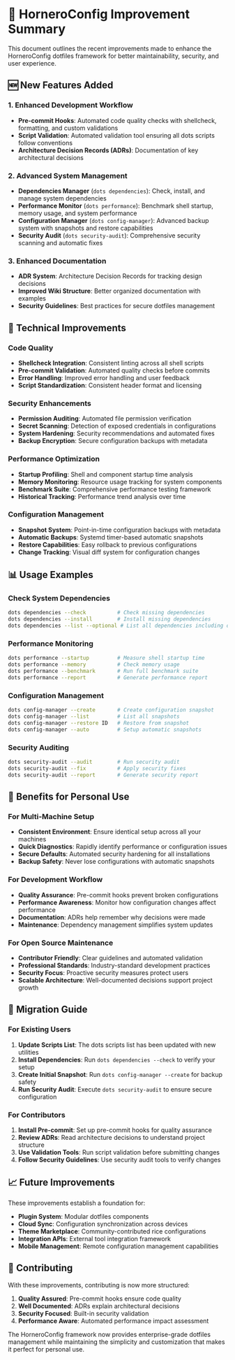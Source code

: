 # 🚀 HorneroConfig Improvement Summary

This document outlines the recent improvements made to enhance the HorneroConfig dotfiles framework for better maintainability, security, and user experience.

## 🆕 New Features Added

### 1. **Enhanced Development Workflow**
- **Pre-commit Hooks**: Automated code quality checks with shellcheck, formatting, and custom validations
- **Script Validation**: Automated validation tool ensuring all dots scripts follow conventions
- **Architecture Decision Records (ADRs)**: Documentation of key architectural decisions

### 2. **Advanced System Management**
- **Dependencies Manager** (`dots dependencies`): Check, install, and manage system dependencies
- **Performance Monitor** (`dots performance`): Benchmark shell startup, memory usage, and system performance
- **Configuration Manager** (`dots config-manager`): Advanced backup system with snapshots and restore capabilities
- **Security Audit** (`dots security-audit`): Comprehensive security scanning and automatic fixes

### 3. **Enhanced Documentation**
- **ADR System**: Architecture Decision Records for tracking design decisions
- **Improved Wiki Structure**: Better organized documentation with examples
- **Security Guidelines**: Best practices for secure dotfiles management

## 🔧 Technical Improvements

### **Code Quality**
- **Shellcheck Integration**: Consistent linting across all shell scripts
- **Pre-commit Validation**: Automated quality checks before commits
- **Error Handling**: Improved error handling and user feedback
- **Script Standardization**: Consistent header format and licensing

### **Security Enhancements**
- **Permission Auditing**: Automated file permission verification
- **Secret Scanning**: Detection of exposed credentials in configurations
- **System Hardening**: Security recommendations and automated fixes
- **Backup Encryption**: Secure configuration backups with metadata

### **Performance Optimization**
- **Startup Profiling**: Shell and component startup time analysis
- **Memory Monitoring**: Resource usage tracking for system components
- **Benchmark Suite**: Comprehensive performance testing framework
- **Historical Tracking**: Performance trend analysis over time

### **Configuration Management**
- **Snapshot System**: Point-in-time configuration backups with metadata
- **Automatic Backups**: Systemd timer-based automatic snapshots
- **Restore Capabilities**: Easy rollback to previous configurations
- **Change Tracking**: Visual diff system for configuration changes

## 📊 Usage Examples

### Check System Dependencies
```bash
dots dependencies --check          # Check missing dependencies
dots dependencies --install        # Install missing dependencies
dots dependencies --list --optional # List all dependencies including optional ones
```

### Performance Monitoring
```bash
dots performance --startup         # Measure shell startup time
dots performance --memory          # Check memory usage
dots performance --benchmark       # Run full benchmark suite
dots performance --report          # Generate performance report
```

### Configuration Management
```bash
dots config-manager --create       # Create configuration snapshot
dots config-manager --list         # List all snapshots
dots config-manager --restore ID   # Restore from snapshot
dots config-manager --auto         # Setup automatic snapshots
```

### Security Auditing
```bash
dots security-audit --audit        # Run security audit
dots security-audit --fix          # Apply security fixes
dots security-audit --report       # Generate security report
```

## 🎯 Benefits for Personal Use

### **For Multi-Machine Setup**
- **Consistent Environment**: Ensure identical setup across all your machines
- **Quick Diagnostics**: Rapidly identify performance or configuration issues
- **Secure Defaults**: Automated security hardening for all installations
- **Backup Safety**: Never lose configurations with automatic snapshots

### **For Development Workflow**
- **Quality Assurance**: Pre-commit hooks prevent broken configurations
- **Performance Awareness**: Monitor how configuration changes affect performance
- **Documentation**: ADRs help remember why decisions were made
- **Maintenance**: Dependency management simplifies system updates

### **For Open Source Maintenance**
- **Contributor Friendly**: Clear guidelines and automated validation
- **Professional Standards**: Industry-standard development practices
- **Security Focus**: Proactive security measures protect users
- **Scalable Architecture**: Well-documented decisions support project growth

## 🔄 Migration Guide

### For Existing Users
1. **Update Scripts List**: The dots scripts list has been updated with new utilities
2. **Install Dependencies**: Run `dots dependencies --check` to verify your setup
3. **Create Initial Snapshot**: Run `dots config-manager --create` for backup safety
4. **Run Security Audit**: Execute `dots security-audit` to ensure secure configuration

### For Contributors
1. **Install Pre-commit**: Set up pre-commit hooks for quality assurance
2. **Review ADRs**: Read architecture decisions to understand project structure
3. **Use Validation Tools**: Run script validation before submitting changes
4. **Follow Security Guidelines**: Use security audit tools to verify changes

## 📈 Future Improvements

These improvements establish a foundation for:
- **Plugin System**: Modular dotfiles components
- **Cloud Sync**: Configuration synchronization across devices
- **Theme Marketplace**: Community-contributed rice configurations
- **Integration APIs**: External tool integration framework
- **Mobile Management**: Remote configuration management capabilities

## 🤝 Contributing

With these improvements, contributing is now more structured:
1. **Quality Assured**: Pre-commit hooks ensure code quality
2. **Well Documented**: ADRs explain architectural decisions
3. **Security Focused**: Built-in security validation
4. **Performance Aware**: Automated performance impact assessment

The HorneroConfig framework now provides enterprise-grade dotfiles management while maintaining the simplicity and customization that makes it perfect for personal use.

